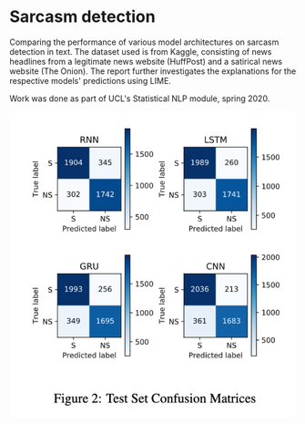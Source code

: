 # Sarcasm detection

Comparing the performance of various model architectures on sarcasm detection in text. The dataset used is from Kaggle, consisting of news headlines from a legitimate news website (HuffPost) and a satirical news website (The Onion). The report further investigates the explanations for the respective models' predictions using LIME.

Work was done as part of UCL's Statistical NLP module, spring 2020.

![Confusion matrix](test_set_confmat.png)
